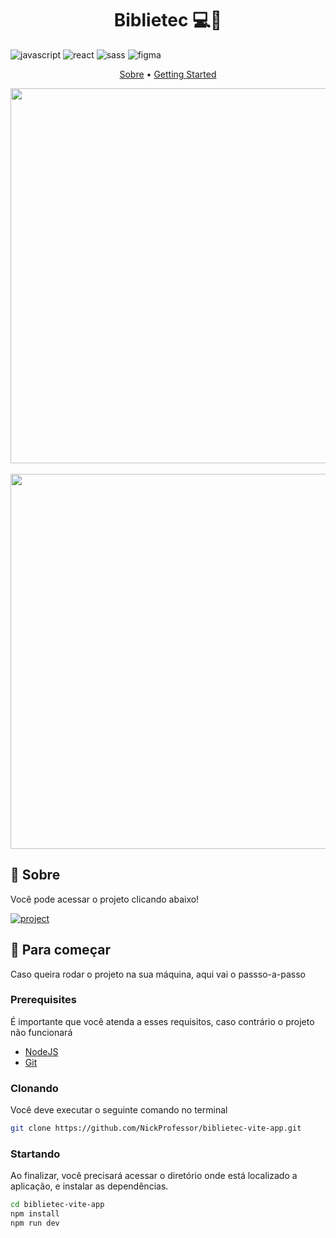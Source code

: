 [JAVASCRIPT__BADGE]: https://img.shields.io/badge/Javascript-000?style=for-the-badge&logo=javascript
[REACT__BADGE]: https://img.shields.io/badge/React-005CFE?style=for-the-badge&logo=react
[SASS__BADGE]: https://img.shields.io/badge/Sass-CC6699?style=for-the-badge&logo=sass&logoColor=white
[FIGMA__BADGE]: https://img.shields.io/badge/Figma-F24E1E?style=for-the-badge&logo=figma&logoColor=white
[PROJECT__BADGE]: https://img.shields.io/badge/📱Visit_this_project-000?style=for-the-badge&logo=project
[PROJECT__URL]: https://biblietec.vercel.app

<h1 align="center" style="font-weight: bold;">Biblietec 💻📖</h1>

![javascript][JAVASCRIPT__BADGE]
![react][REACT__BADGE]
![sass][SASS__BADGE]
![figma][FIGMA__BADGE]


<p align="center">
 <a href="#about">Sobre</a> • 
 <a href="#started">Getting Started</a>
</p>


<p align="center">
    <img src="https://github.com/NickProfessor/biblietec-vite-app/assets/120290682/a0382fea-1bef-4a44-81f8-5671e6c0caeb"  width="600px">
  <br>
  <br>
    <img src="https://github.com/NickProfessor/biblietec-vite-app/assets/120290682/fc521aad-70d3-4583-bfc1-64cd911ccae2" width="600px">

</p>

<h2 id="about">📌 Sobre</h2>

Você pode acessar o projeto clicando abaixo!

[![project][PROJECT__BADGE]][PROJECT__URL]

<h2 id="started">🚀 Para começar</h2>

Caso queira rodar o projeto na sua máquina, aqui vai o passso-a-passo

<h3>Prerequisites</h3>

É importante que você atenda a esses requisitos, caso contrário o projeto não funcionará

- [NodeJS](https://nodejs.org/en)
- [Git](https://git-scm.com)

<h3>Clonando</h3>

Você deve executar o seguinte comando no terminal

```bash
git clone https://github.com/NickProfessor/biblietec-vite-app.git
```

<h3>Startando</h3>

Ao finalizar, você precisará acessar o diretório onde está localizado a aplicação, e instalar as dependências.

```bash
cd biblietec-vite-app
npm install
npm run dev
```



